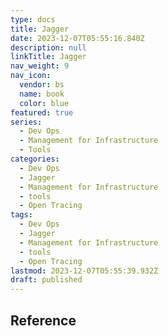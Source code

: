```yaml
---
type: docs
title: Jagger
date: 2023-12-07T05:55:16.840Z
description: null
linkTitle: Jagger
nav_weight: 9
nav_icon:
  vendor: bs
  name: book
  color: blue
featured: true
series:
  - Dev Ops
  - Management for Infrastructure
  - Tools
categories:
  - Dev Ops
  - Jagger
  - Management for Infrastructure
  - tools
  - Open Tracing
tags:
  - Dev Ops
  - Jagger
  - Management for Infrastructure
  - tools
  - Open Tracing
lastmod: 2023-12-07T05:55:39.932Z
draft: published
---
```


## Reference
